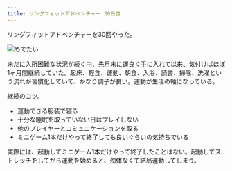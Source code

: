 ```yaml
---
title: リングフィットアドベンチャー 30日目
---
```


リングフィットアドベンチャーを30回やった。

![](/images/2019-12-29-ring-fit-adventure.jpg "めでたい")

未だに入所困難な状況が続く中、先月末に運良く手に入れて以来、気付けばほぼ1ヶ月間継続していた。起床、軽食、運動、朝食、入浴、読書、掃除、洗濯という流れが習慣化していて、かなり調子が良い。運動が生活の軸になっている。

継続のコツ。

- 運動できる服装で寝る
- 十分な睡眠を取っていない日はプレイしない
- 他のプレイヤーとコミュニケーションを取る
- ミニゲーム1本だけやって終了しても良いぐらいの気持ちでいる

実際には、起動してミニゲーム1本だけやって終了したことはない。起動してストレッチをしてから運動を始めると、勿体なくて結局運動してしまう。
